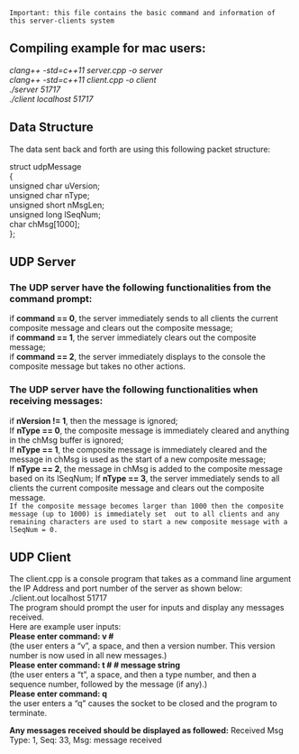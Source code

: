 `Important: this file contains the basic command and information of this server-clients system`

## Compiling example for mac users:  

*clang++ -std=c++11 server.cpp -o server*  
*clang++ -std=c++11 client.cpp -o client*  
*./server 51717*  
*./client localhost 51717*



## Data Structure

The data sent back and forth are using this following packet structure:

struct udpMessage  
{  
  unsigned char uVersion;  
  unsigned char nType;  
  unsigned short nMsgLen;  
  unsigned long lSeqNum;  
  char chMsg[1000];  
};  

## UDP Server  
### The UDP server have the following functionalities from the command prompt:  
if **command == 0**, the server immediately sends to all clients the current composite
message and clears out the composite message;  
if **command == 1**, the server immediately clears out the composite message;  
if **command == 2**, the server immediately displays to the console the composite message
but takes no other actions.

### The UDP server have the following functionalities when receiving messages:  
if **nVersion != 1**, then the message is ignored;  
If **nType == 0**, the composite message is immediately cleared and anything in the chMsg buffer is ignored;  
If **nType == 1**, the composite message is immediately cleared and the message in chMsg is used as the start of 
a new composite message;  
If **nType == 2**, the message in chMsg is added to the composite message based on its lSeqNum;
If **nType == 3**, the server immediately sends to all clients the current composite message and 
clears out the composite message.  
`If the composite message becomes larger than 1000 then the composite message (up to 1000) is immediately set 
out to all clients and any remaining characters are used to start a new composite message with a lSeqNum = 0.`  

## UDP Client  
The client.cpp is a console program that takes as a command line argument the IP Address and port 
number of the server as shown below:  
./client.out localhost 51717  
The program should prompt the user for inputs and display any messages received.  
Here are example user inputs:  
**Please enter command: v #**  
(the user enters a “v”, a space, and then a version number. This version number is now used in all new messages.)  
**Please enter command: t # # message string**  
(the user enters a “t”, a space, and then a type number, and then a sequence number, followed by the message (if any).)  
**Please enter command: q**  
the user enters a “q” causes the socket to be closed and the program to terminate.

**Any messages received should be displayed as followed:**
Received Msg Type: 1, Seq: 33, Msg: message received
